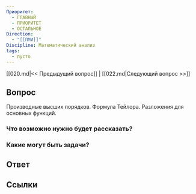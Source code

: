 ```yaml
---
Приоритет:
  - ГЛАВНЫЙ
  - ПРИОРИТЕТ
  - ОСТАЛЬНОЕ
Direction:
  - "[[ПМИ]]" 
Discipline: Математический анализ 
tags:
  - пусто
---
```

[[020.md|<< Предыдущий вопрос]] | [[022.md|Следующий вопрос >>]]
## Вопрос

Производные высших порядков. Формула Тейлора. Разложения для основных функций.

### Что возможно нужно будет рассказать?

### Какие могут быть задачи?

## Ответ

## Ссылки
